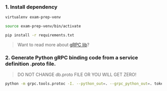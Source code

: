 ### 1. Install dependency

```sh
virtualenv exam-prep-venv

source exam-prep-venv/bin/activate

pip install -r requirements.txt
```

> Want to read more about [gRPC lib](http://www.grpc.io/docs/tutorials/basic/python.html)?

### 2. Generate Python gRPC binding code from a service definition .proto file.


> DO NOT CHANGE db.proto FILE OR YOU WILL GET ZERO!

```sh
python -m grpc.tools.protoc -I. --python_out=. --grpc_python_out=. token.proto
```

